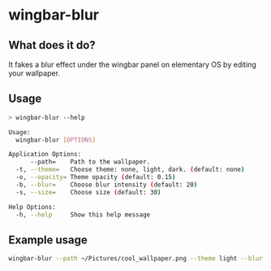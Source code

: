 # wingbar-blur
 
## What does it do?

It fakes a blur effect under the wingbar panel on elementary OS by editing your wallpaper.

## Usage

```sh
> wingbar-blur --help

Usage:
  wingbar-blur [OPTIONS]

Application Options:
      --path=    Path to the wallpaper.
  -t, --theme=   Choose theme: none, light, dark. (default: none)
  -o, --opacity= Theme opacity (default: 0.15)
  -b, --blur=    Choose blur intensity (default: 20)
  -s, --size=    Choose size (default: 30)

Help Options:
  -h, --help     Show this help message

```

## Example usage

```sh
wingbar-blur --path ~/Pictures/cool_wallpaper.png --theme light --blur 50 --size 10
```